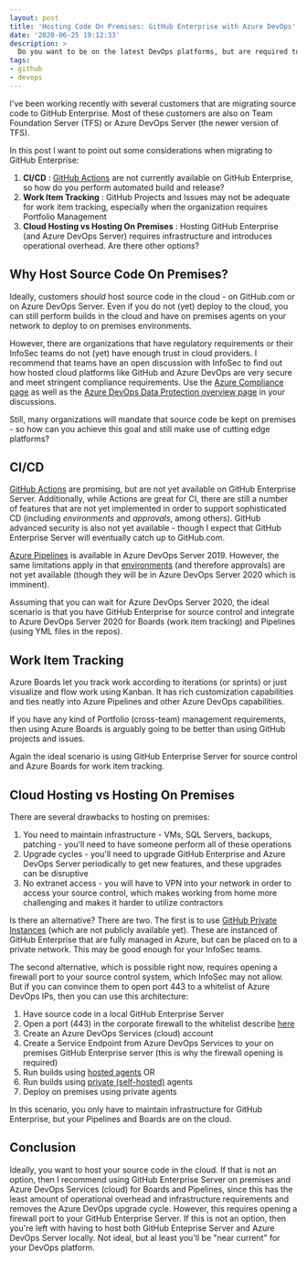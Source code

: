 ```yaml
---
layout: post
title: 'Hosting Code On Premises: GitHub Enterprise with Azure DevOps'
date: '2020-06-25 19:12:33'
description: >
  Do you want to be on the latest DevOps platforms, but are required to keep source code on premises? In this post I talk about considerations for hosting GitHub Enterprise and Azure DevOps Server on premises.
tags:
- github
- devops
---
```


I've been working recently with several customers that are migrating source code to GitHub Enterprise. Most of these customers are also on Team Foundation Server (TFS) or Azure DevOps Server (the newer version of TFS).

In this post I want to point out some considerations when migrating to GitHub Enterprise:

1. **CI/CD** : [GitHub Actions](https://github.com/features/actions) are not currently available on GitHub Enterprise, so how do you perform automated build and release?
2. **Work Item Tracking** : GitHub Projects and Issues may not be adequate for work item tracking, especially when the organization requires Portfolio Management
3. **Cloud Hosting vs Hosting On Premises** : Hosting GitHub Enterprise (and Azure DevOps Server) requires infrastructure and introduces operational overhead. Are there other options?

## Why Host Source Code On Premises?

Ideally, customers _should_ host source code in the cloud - on GitHub.com or on Azure DevOps Server. Even if you do not (yet) deploy to the cloud, you can still perform builds in the cloud and have on premises agents on your network to deploy to on premises environments.

However, there are organizations that have regulatory requirements or their InfoSec teams do not (yet) have enough trust in cloud providers. I recommend that teams have an open discussion with InfoSec to find out how hosted cloud platforms like GitHub and Azure DevOps are very secure and meet stringent compliance requirements. Use the [Azure Compliance page](https://azure.microsoft.com/en-us/overview/trusted-cloud/compliance/) as well as the [Azure DevOps Data Protection overview page](https://docs.microsoft.com/en-us/azure/devops/organizations/security/data-protection?view=azure-devops) in your discussions.

Still, many organizations will mandate that source code be kept on premises - so how can you achieve this goal and still make use of cutting edge platforms?

## CI/CD

[GitHub Actions](https://github.com/features/actions) are promising, but are not yet available on GitHub Enterprise Server. Additionally, while Actions are great for CI, there are still a number of features that are not yet implemented in order to support sophisticated CD (including _environments_ and _approvals_, among others). GitHub advanced security is also not yet available - though I expect that GitHub Enterprise Server will eventually catch up to GitHub.com.

[Azure Pipelines](https://azure.microsoft.com/en-us/services/devops/pipelines/) is available in Azure DevOps Server 2019. However, the same limitations apply in that [environments](https://docs.microsoft.com/en-us/azure/devops/pipelines/process/environments?view=azure-devops) (and therefore approvals) are not yet available (though they will be in Azure DevOps Server 2020 which is imminent).

Assuming that you can wait for Azure DevOps Server 2020, the ideal scenario is that you have GitHub Enterprise for source control and integrate to Azure DevOps Server 2020 for Boards (work item tracking) and Pipelines (using YML files in the repos).

## Work Item Tracking

Azure Boards let you track work according to iterations (or sprints) or just visualize and flow work using Kanban. It has rich customization capabilities and ties neatly into Azure Pipelines and other Azure DevOps capabilities.

If you have any kind of Portfolio (cross-team) management requirements, then using Azure Boards is arguably going to be better than using GitHub projects and issues.

Again the ideal scenario is using GitHub Enterprise Server for source control and Azure Boards for work item tracking.

## Cloud Hosting vs Hosting On Premises

There are several drawbacks to hosting on premises:

1. You need to maintain infrastructure - VMs, SQL Servers, backups, patching - you'll need to have someone perform all of these operations
2. Upgrade cycles - you'll need to upgrade GitHub Enterprise and Azure DevOps Server periodically to get new features, and these upgrades can be disruptive
3. No extranet access - you will have to VPN into your network in order to access your source control, which makes working from home more challenging and makes it harder to utilize contractors

Is there an alternative? There are two. The first is to use [GitHub Private Instances](https://github.blog/2020-05-06-new-from-satellite-2020-github-codespaces-github-discussions-securing-code-in-private-repositories-and-more/#private) (which are not publicly available yet). These are instanced of GitHub Enterprise that are fully managed in Azure, but can be placed on to a private network. This may be good enough for your InfoSec teams.

The second alternative, which is possible right now, requires opening a firewall port to your source control system, which InfoSec may not allow. But if you can convince them to open port 443 to a whitelist of Azure DevOps IPs, then you can use this architecture:

1. Have source code in a local GitHub Enterprise Server
2. Open a port (443) in the corporate firewall to the whitelist describe [here](https://docs.microsoft.com/en-us/azure/devops/organizations/security/allow-list-ip-url?view=azure-devops)
3. Create an Azure DevOps Services (cloud) account
4. Create a Service Endpoint from Azure DevOps Services to your on premises GitHub Enterprise server (this is why the firewall opening is required)
5. Run builds using [hosted agents](https://docs.microsoft.com/en-us/azure/devops/pipelines/agents/agents?view=azure-devops&tabs=browser#microsoft-hosted-agents) OR
6. Run builds using [private (self-hosted)](https://docs.microsoft.com/en-us/azure/devops/pipelines/agents/agents?view=azure-devops&tabs=browser#install) agents
7. Deploy on premises using private agents

In this scenario, you only have to maintain infrastructure for GitHub Enterprise, but your Pipelines and Boards are on the cloud.

## Conclusion

Ideally, you want to host your source code in the cloud. If that is not an option, then I recommend using GitHub Enterprise Server on premises and Azure DevOps Services (cloud) for Boards and Pipelines, since this has the least amount of operational overhead and infrastructure requirements and removes the Azure DevOps upgrade cycle. However, this requires opening a firewall port to your GitHub Enterprise Server. If this is not an option, then you're left with having to host both GitHub Enteprise Server and Azure DevOps Server locally. Not ideal, but al least you'll be "near current" for your DevOps platform.

